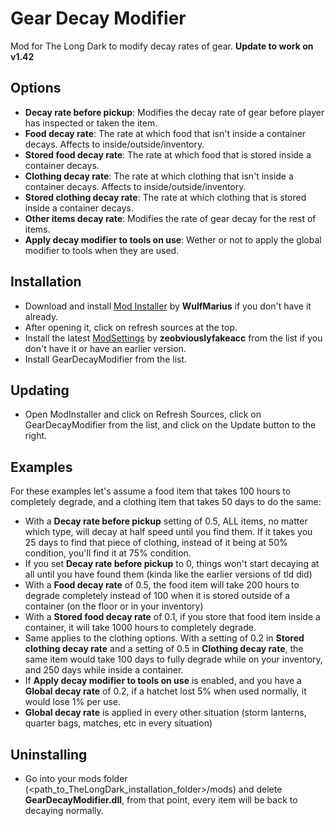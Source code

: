 # Gear Decay Modifier
Mod for The Long Dark to modify decay rates of gear.
**Update to work on v1.42**

## Options
+ **Decay rate before pickup**: Modifies the decay rate of gear before player has inspected or taken the item.
+ **Food decay rate**: The rate at which food that isn't inside a container decays. Affects to inside/outside/inventory.
+ **Stored food decay rate**: The rate at which food that is stored inside a container decays.
+ **Clothing decay rate**: The rate at which clothing that isn't inside a container decays. Affects to inside/outside/inventory.
+ **Stored clothing decay rate**: The rate at which clothing that is stored inside a container decays.
+ **Other items decay rate**: Modifies the rate of gear decay for the rest of items.
+ **Apply decay modifier to tools on use**: Wether or not to apply the global modifier to tools when they are used.

## Installation
* Download and install [Mod Installer](https://github.com/WulfMarius/Mod-Installer/releases) by **WulfMarius** if you don't have it already.
* After opening it, click on refresh sources at the top.
* Install the latest [ModSettings](https://github.com/zeobviouslyfakeacc/ModSettings) by **zeobviouslyfakeacc** from the list if you don't have it or have an earlier version.
* Install GearDecayModifier from the list.

## Updating
* Open ModInstaller and click on Refresh Sources, click on GearDecayModifier from the list, and click on the Update button to the right.

## Examples
For these examples let's assume a food item that takes 100 hours to completely degrade, and a clothing item that takes 50 days to do the same:
* With a **Decay rate before pickup** setting of 0.5, ALL items, no matter which type, will decay at half speed until you find them. If it takes you 25 days to find that piece of clothing, instead of it being at 50% condition, you'll find it at 75% condition.
* If you set **Decay rate before pickup** to 0, things won't start decaying at all until you have found them (kinda like the earlier versions of tld did)
* With a **Food decay rate** of 0.5, the food item will take 200 hours to degrade completely instead of 100 when it is stored outside of a container (on the floor or in your inventory)
* With a **Stored food decay rate** of 0.1, if you store that food item inside a container, it will take 1000 hours to completely degrade.
* Same applies to the clothing options. With a setting of 0.2 in **Stored clothing decay rate** and a setting of 0.5 in **Clothing decay rate**, the same item would take 100 days to fully degrade while on your inventory, and 250 days while inside a container.
* If **Apply decay modifier to tools on use** is enabled, and you have a **Global decay rate** of 0.2, if a hatchet lost 5% when used normally, it would lose 1% per use.
* **Global decay rate** is applied in every other situation (storm lanterns, quarter bags, matches, etc in every situation)

## Uninstalling
* Go into your mods folder (<path_to_TheLongDark_installation_folder>/mods) and delete **GearDecayModifier.dll**, from that point, every item will be back to decaying normally.